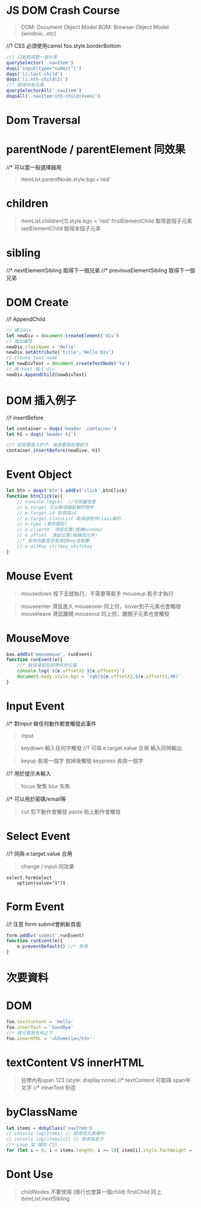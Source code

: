 # JS DOM Crash Course
> DOM: Document Object Model
> BOM: Browser Object Model (window...etc)

//? CSS 必須使用camel foo.style.borderBottom

```js
//? 只能取得第一個元素
querySelector('.navItem') 
doqs('input[type="submit"]')
doqs('li:last-child')
doqs('li:nth-child(2)')
//? 取得所有元素
querySelectorAll('.navItem')
doqsAll('.navItem:nth-child(even)')
```

# Dom Traversal

# parentNode / parentElement 同效果
//* 可以當一般選擇器用
> itemList.parentNode.style.bgc='red'

# children
> itemList.children[1].style.bgc = 'red'
> firstElementChild 取得首個子元素
> lastElementChild 取得末個子元素

# sibling 
//* nextElementSibling 取得下一個兄弟
//* previousElementSibling 取得下一個兄弟

# DOM Create
//! AppendChild
```js
// 建立div
let newDiv = document.createElement('div')
// 增加屬性
newDiv.className = 'Hello'
newDiv.setAttribute('title','Hello Div')
// Create text node
let newDivText = document.createTextNode('Yo')
// 將 text 插入 div
newDiv.AppendChild(newDivText)
```

# DOM 插入例子
//! insertBefore
```js
let container = doqs('header .container')
let h1 = doqs('header h1')

//? 前放要插入的子，後放要插在誰前方
container.insertBefore(newDive, h1) 
```

# Event Object
```js
let btn = doqs('btn').addEv('click',btnClick)
function btnClick(e){
    // console.log(e)  //可用屬性表
    // e.target 可以取得被點擊的物件
    // e.target.id 取得該id
    // e.target.classList 取得該物件class陣列
    // e.type (事件類型)
    // e.clientX  滑鼠位置(根據window)
    // e.offset  滑鼠位置(根據該元件)
    //* 用來判斷是否長按該key並點擊
    // e.altKey ctrlKey shiftKey
} 
```

# Mouse Event
> mousedown 按下去就執行，不需要等鬆手
> mouseup 鬆手才執行

> mouseenter 滑鼠進入
> mouseover 同上但，hover到子元素也會觸發
> mouseleave 滑鼠離開
> mouseout  同上但，離開子元素也會觸發

# MouseMove
```js
box.addEv('mousemove', runEvent)
function runEvent(e){
    //* 取得滑鼠在該物件的位置
    console.log(`${e.offsetX} ${e.offsetY}`)
    document.body.style.bgc = `rgb(${e.offsetX},${e.offsetY},40)`
}
```

# Input Event
//* 對input 做任何動作都會觸發此事件
> input

> keydown 輸入任何字觸發
//? 可與 e.target.value 合用 輸入同時輸出

> keyup 長按一個字 放掉後觸發
> keypress 長按一個字

//? 用於提示未輸入
> focus 聚焦
> blur 失焦

//* 可以用於密碼/email等
> cut 剪下動作會觸發
> paste 貼上動作會觸發

# Select Event
//? 同與 e.target.value 合用
> change / input 同效果
```pug
select.formSelect
    option(value="1")1
```

# Form Event
//! 注意 form submit會刷新頁面
```js
form.addEv('submit',runEvent)
function runEvent(e){
    e.preventDefault() //* 常用
}
```



# 次要資料

# DOM
```js
foo.textContent = 'Hello'
foo.innerText = 'GoodBye'
//* 將元素放在母之下
foo.innerHTML = '<h3>Hello</h3>' 
```
# textContent VS innerHTML
> 目標內有span 123  (style: display:none)
//* textContent 可取得 span中文字
//* innerText 則否

# byClassName
```js
let items = dobyClass('navItem')
// console.log(items) // 取得該元素陣列
// console.log(items[i]) // 取得指定子
//* Loop 並 增加 CSS
for (let i = 0; i < items.length; i += 1){ item[i].style.fontWeight = 'bold' }
```

# Dont Use
> childNodes 不要使用 (換行也會算一個child)
> firstChild 同上
> itemList.nextSibling